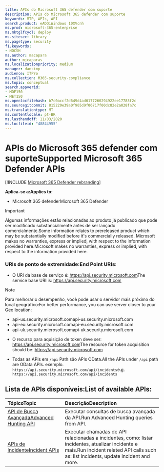 ```yaml
---
title: APIs do Microsoft 365 defender com suporte
description: APIs do Microsoft 365 defender com suporte
keywords: MTP, APIs, API
search.product: eADQiWindows 10XVcnh
ms.prod: microsoft-365-enterprise
ms.mktglfcycl: deploy
ms.sitesec: library
ms.pagetype: security
f1.keywords:
- NOCSH
ms.author: macapara
author: mjcaparas
ms.localizationpriority: medium
manager: dansimp
audience: ITPro
ms.collection: M365-security-compliance
ms.topic: conceptual
search.appverid:
- MOE150
- MET150
ms.openlocfilehash: b7c0accf2d649d4ad6177260294922ee17783f2c
ms.sourcegitcommit: 815229e39a0f905d9f06717f00dc82e2a028fa7c
ms.translationtype: MT
ms.contentlocale: pt-BR
ms.lasthandoff: 11/03/2020
ms.locfileid: "48844955"
---
```

# <a name="supported-microsoft-365-defender-apis"></a><span data-ttu-id="73ad4-104">APIs do Microsoft 365 defender com suporte</span><span class="sxs-lookup"><span data-stu-id="73ad4-104">Supported Microsoft 365 Defender APIs</span></span> 

[!INCLUDE [Microsoft 365 Defender rebranding](../includes/microsoft-defender.md)]

<span data-ttu-id="73ad4-105">**Aplica-se a:**</span><span class="sxs-lookup"><span data-stu-id="73ad4-105">**Applies to:**</span></span>
- <span data-ttu-id="73ad4-106">Microsoft 365 defender</span><span class="sxs-lookup"><span data-stu-id="73ad4-106">Microsoft 365 Defender</span></span>

>[!IMPORTANT] 
><span data-ttu-id="73ad4-107">Algumas informações estão relacionadas ao produto já publicado que pode ser modificado substancialmente antes de ser lançado comercialmente.</span><span class="sxs-lookup"><span data-stu-id="73ad4-107">Some information relates to prereleased product which may be substantially modified before it's commercially released.</span></span> <span data-ttu-id="73ad4-108">Microsoft makes no warranties, express or implied, with respect to the information provided here.</span><span class="sxs-lookup"><span data-stu-id="73ad4-108">Microsoft makes no warranties, express or implied, with respect to the information provided here.</span></span>


### <a name="end-point-uris"></a><span data-ttu-id="73ad4-109">URIs de ponto de extremidade:</span><span class="sxs-lookup"><span data-stu-id="73ad4-109">End Point URIs:</span></span>

- <span data-ttu-id="73ad4-110">O URI da base de serviço é: https://api.security.microsoft.com</span><span class="sxs-lookup"><span data-stu-id="73ad4-110">The service base URI is: https://api.security.microsoft.com</span></span> <br>

>[!NOTE]
><span data-ttu-id="73ad4-111">Para melhorar o desempenho, você pode usar o servidor mais próximo do local geográfico:</span><span class="sxs-lookup"><span data-stu-id="73ad4-111">For better performance, you can use server closer to your Geo location:</span></span>
> - <span data-ttu-id="73ad4-112">api-us.security.microsoft.com</span><span class="sxs-lookup"><span data-stu-id="73ad4-112">api-us.security.microsoft.com</span></span>
> - <span data-ttu-id="73ad4-113">api-eu.security.microsoft.com</span><span class="sxs-lookup"><span data-stu-id="73ad4-113">api-eu.security.microsoft.com</span></span>
> - <span data-ttu-id="73ad4-114">api-uk.security.microsoft.com</span><span class="sxs-lookup"><span data-stu-id="73ad4-114">api-uk.security.microsoft.com</span></span>

 - <span data-ttu-id="73ad4-115">O recurso para aquisição de token deve ser: https://api.security.microsoft.com</span><span class="sxs-lookup"><span data-stu-id="73ad4-115">The resource for token acquisition should be: https://api.security.microsoft.com</span></span>

 - <span data-ttu-id="73ad4-116">Todas as APIs em ```/api``` Path são APIs OData.</span><span class="sxs-lookup"><span data-stu-id="73ad4-116">All the APIs under ```/api``` path are OData APIs.</span></span> <span data-ttu-id="73ad4-117">exemplo. ```https://api.security.microsoft.com/api/incidents```</span><span class="sxs-lookup"><span data-stu-id="73ad4-117">e.g. ```https://api.security.microsoft.com/api/incidents```</span></span>

## <a name="list-of-available-apis"></a><span data-ttu-id="73ad4-118">Lista de APIs disponíveis:</span><span class="sxs-lookup"><span data-stu-id="73ad4-118">List of available APIs:</span></span>

<span data-ttu-id="73ad4-119">Tópico</span><span class="sxs-lookup"><span data-stu-id="73ad4-119">Topic</span></span> | <span data-ttu-id="73ad4-120">Descrição</span><span class="sxs-lookup"><span data-stu-id="73ad4-120">Description</span></span>
:---|:---
[<span data-ttu-id="73ad4-121">API de Busca Avançada</span><span class="sxs-lookup"><span data-stu-id="73ad4-121">Advanced Hunting API</span></span>](api-advanced-hunting.md) | <span data-ttu-id="73ad4-122">Executar consultas de busca avançada da API.</span><span class="sxs-lookup"><span data-stu-id="73ad4-122">Run Advanced Hunting queries from API.</span></span>
[<span data-ttu-id="73ad4-123">APIs de Incidente</span><span class="sxs-lookup"><span data-stu-id="73ad4-123">Incident APIs</span></span>](api-incident.md) | <span data-ttu-id="73ad4-124">Executar chamadas de API relacionadas a incidentes, como: listar incidentes, atualizar incidente e mais.</span><span class="sxs-lookup"><span data-stu-id="73ad4-124">Run incident related API calls such as: list incidents, update incident and more.</span></span>
